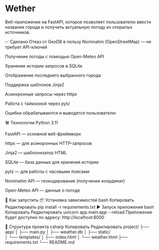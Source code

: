 # Wether
Веб-приложение на FastAPI, которое позволяет пользователю ввести название города и получить актуальную погоду из открытых источников.

✅ Сделано
 Отказ от GeoDB в пользу Nominatim (OpenStreetMap) — не требует API-ключей

 Получение погоды с помощью Open-Meteo API

 Хранение истории запросов в SQLite

 Отображение последнего выбранного города

 Поддержка шаблонов Jinja2

 Асинхронные запросы через httpx

 Работа с таймзоной через pytz

 Ошибки обрабатываются и выводятся пользователю

🛠️ Технологии
Python 3.11

FastAPI — основной веб-фреймворк

httpx — для асинхронных HTTP-запросов

Jinja2 — шаблонизатор HTML

SQLite — база данных для хранения истории

pytz — для работы с часовыми поясами

Nominatim API — геокодирование (получение координат)

Open-Meteo API — данные о погоде

🚀 Как запустить
📦 Установка зависимостей
bash
Копировать
Редактировать
pip install -r requirements.txt
▶️ Запуск приложения
bash
Копировать
Редактировать
uvicorn app.main:app --reload
Приложение будет доступно по адресу:
http://localhost:8000

📁 Структура проекта
csharp
Копировать
Редактировать
project/
├── app/
│   ├── main.py
│   ├── weather.db
│   ├── static/             
│   └── templates/
│       ├── index.html
│       └── weather.html
├── requirements.txt
└── README.md

